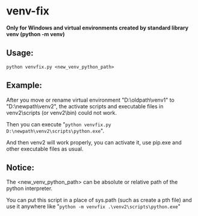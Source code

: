 # venv-fix

**Only for Windows and virtual environments created by standard library venv (python -m venv)**

## Usage: 

```python venvfix.py <new_venv_python_path>```

## Example:

After you move or rename virtual environment "D:\oldpath\venv1" to "D:\newpath\venv2", the activate scripts and executable files in venv2\scripts (or venv2\bin) could not work.

Then you can execute "```python venvfix.py D:\newpath\venv2\scripts\python.exe```".

And then venv2 will work properly, you can activate it, use pip.exe and other executable files as usual.

## Notice:

The <new_venv_python_path> can be absolute or relative path of the python interpreter.

You can put this script in a place of sys.path (such as create a pth file) and use it anywhere like "```python -m venvfix .\venv2\scripts\python.exe```"
